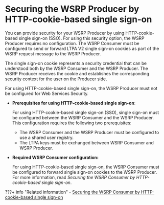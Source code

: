 # Securing the WSRP Producer by HTTP-cookie-based single sign-on

You can provide security for your WSRP Producer by using HTTP-cookie-based single sign-on \(SSO\). For using this security option, the WSRP Producer requires no configuration. The WSRP Consumer must be configured to send or forward LTPA V2 single sign-on cookies as part of the WSRP request message to the WSRP Producer.

The single sign-on cookie represents a security credential that can be understood both by the WSRP Consumer and the WSRP Producer. The WSRP Producer receives the cookie and establishes the corresponding security context for the user on the Producer side.

For using HTTP-cookie-based single sign-on, the WSRP Producer must not be configured for Web Services Security.

-   **Prerequisites for using HTTP-cookie-based single sign-on:**

    For using HTTP-cookie-based single sign-on (SSO), single sign-on must be configured between the WSRP Consumer and the WSRP Producer. This configuration requires the following two prerequisites:

    -   The WSRP Consumer and the WSRP Producer must be configured to use a shared user registry.
    -   The LTPA keys must be exchanged between WSRP Consumer and WSRP Producer.
-   **Required WSRP Consumer configuration:**

    For using HTTP-cookie-based single sign-on, the WSRP Consumer must be configured to forward single sign-on cookies to the WSRP Producer. For more information, read *Securing the WSRP Consumer by HTTP-cookie-based single sign-on*.



???+ info "Related information"
    -   [Securing the WSRP Consumer by HTTP-cookie-based single sign-on](../../../../../../../extend_dx/development_tools/wsrp/portal_wsrp_consumer/wsrp_consumer_info/cfg_security_consumer_portal/wsrpt_cons_sec_ws_http_cb_sso.md)

